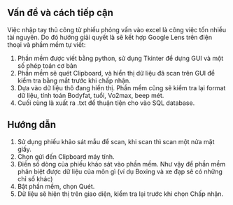 ## Vấn đề và cách tiếp cận
Việc nhập tay thủ công từ phiếu phỏng vấn vào excel là công việc tốn nhiều tài nguyên. Do đó hướng giải quyết là sẽ kết hợp Google Lens trên điện thoại và phầm mềm tự viết:
1. Phần mềm được viết bằng python, sử dụng Tkinter để dựng GUI và một số phép toán cơ bản
2. Phần mềm sẽ quét Clipboard, và hiển thị dữ liệu đã scan trên GUI để kiểm tra bằng mắt trước khi chấp nhận.
3. Dựa vào dữ liệu thô đang hiển thị. Phần mềm cũng sẽ kiểm tra lại format dữ liệu, tính toán Bodyfat, tuổi, Vo2max, beep mét.
4. Cuối cùng là xuất ra .txt để thuận tiện cho vào SQL database.

## Hướng dẫn
1. Sử dụng phiếu khảo sát mẫu để scan, khi scan thì scan một nửa mặt giấy.
2. Chọn gửi đến Clipboard máy tính.
3. Điền số dòng của phiếu khảo sát vào phần mềm. Như vậy để phần mềm phân biệt được dữ liệu của môn gì (ví dụ Boxing và xe đạp sẽ có những chỉ số khác)
4. Bật phần mềm, chọn Quét.
5. Dữ liệu sẽ hiện thị trên giao diện, kiểm tra lại trước khi chọn Chấp nhận.



